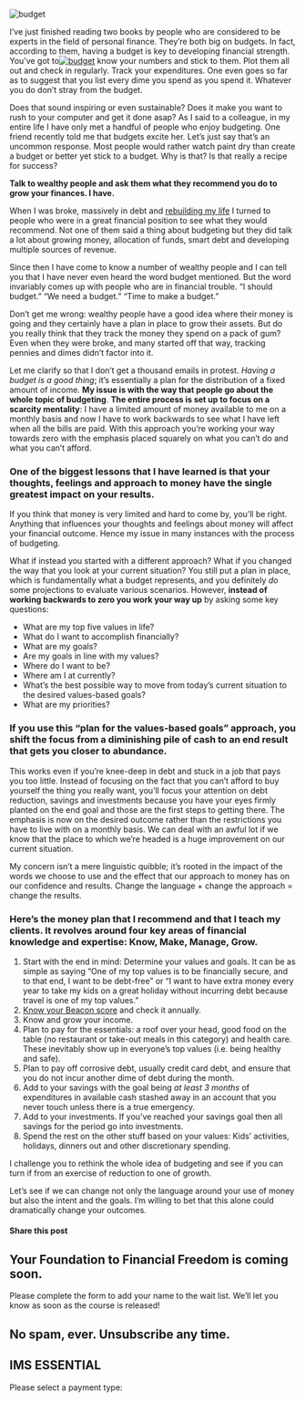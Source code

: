 ![budget](https://yourfinanciallaunchpad.com/wp-content/uploads/elementor/thumbs/budget-qdc6cqrbkvkqbvm1juw1iusf84sbync09asazw9q4o.jpg "budget")

I’ve just finished reading two books by people who are considered to be experts in the field of personal finance. They’re both big on budgets. In fact, according to them, having a budget is key to developing financial strength. You’ve got to[![budget](http://yflmainprod.wpengine.com/wp-content/uploads/2014/06/budget.jpg)](http://yflmainprod.wpengine.com/wp-content/uploads/2014/06/budget.jpg) know your numbers and stick to them. Plot them all out and check in regularly. Track your expenditures. One even goes so far as to suggest that you list every dime you spend as you spend it. Whatever you do don’t stray from the budget.

Does that sound inspiring or even sustainable? Does it make you want to rush to your computer and get it done asap? As I said to a colleague, in my entire life I have only met a handful of people who enjoy budgeting. One friend recently told me that budgets excite her. Let’s just say that’s an uncommon response. Most people would rather watch paint dry than create a budget or better yet stick to a budget. Why is that? Is that really a recipe for success?

**Talk to wealthy people and ask them what they recommend you do to grow your finances. I have.**

When I was broke, massively in debt and [rebuilding my life](https://yflmainprod.wpengine.com/book/) I turned to people who were in a great financial position to see what they would recommend. Not one of them said a thing about budgeting but they did talk a lot about growing money, allocation of funds, smart debt and developing multiple sources of revenue.

Since then I have come to know a number of wealthy people and I can tell you that I have never even heard the word budget mentioned. But the word invariably comes up with people who are in financial trouble. “I should budget.” “We need a budget.” “Time to make a budget.”

Don’t get me wrong: wealthy people have a good idea where their money is going and they certainly have a plan in place to grow their assets. But do you really think that they track the money they spend on a pack of gum? Even when they were broke, and many started off that way, tracking pennies and dimes didn’t factor into it.

Let me clarify so that I don’t get a thousand emails in protest. *Having a budget is a good thing*; it’s essentially a plan for the distribution of a fixed amount of income. **My issue is with the way that people go about the whole topic of budgeting**. **The entire process is set up to focus on a scarcity mentality**: I have a limited amount of money available to me on a monthly basis and now I have to work backwards to see what I have left when all the bills are paid. With this approach you’re working your way towards zero with the emphasis placed squarely on what you can’t do and what you can’t afford.

### One of the biggest lessons that I have learned is that your thoughts, feelings and approach to money have the single greatest impact on your results.

If you think that money is very limited and hard to come by, you’ll be right. Anything that influences your thoughts and feelings about money will affect your financial outcome. Hence my issue in many instances with the process of budgeting.

What if instead you started with a different approach? What if you changed the way that you look at your current situation? You still put a plan in place, which is fundamentally what a budget represents, and you definitely *do* some projections to evaluate various scenarios. However, **instead of working backwards to zero you work your way up** by asking some key questions:

- What are my top five values in life?
- What do I want to accomplish financially?
- What are my goals?
- Are my goals in line with my values?
- Where do I want to be?
- Where am I at currently?
- What’s the best possible way to move from today’s current situation to the desired values-based goals?
- What are my priorities?

### If you use this “plan for the values-based goals” approach, you shift the focus from a diminishing pile of cash to an end result that gets you closer to abundance.

This works even if you’re knee-deep in debt and stuck in a job that pays you too little. Instead of focusing on the fact that you can’t afford to buy yourself the thing you really want, you’ll focus your attention on debt reduction, savings and investments because you have your eyes firmly planted on the end goal and those are the first steps to getting there. The emphasis is now on the desired outcome rather than the restrictions you have to live with on a monthly basis. We can deal with an awful lot if we know that the place to which we’re headed is a huge improvement on our current situation.

My concern isn’t a mere linguistic quibble; it’s rooted in the impact of the words we choose to use and the effect that our approach to money has on our confidence and results. Change the language + change the approach = change the results.

### Here’s the money plan that I recommend and that I teach my clients. It revolves around four key areas of financial knowledge and expertise: Know, Make, Manage, Grow.

1. Start with the end in mind: Determine your values and goals. It can be as simple as saying “One of my top values is to be financially secure, and to that end, I want to be debt-free” or “I want to have extra money every year to take my kids on a great holiday without incurring debt because travel is one of my top values.”
2. [Know your Beacon score](https://yflmainprod.wpengine.com/2014/05/the-first-step-to-financial-security-for-women/) and check it annually.
3. Know and grow your income.
4. Plan to pay for the essentials: a roof over your head, good food on the table (no restaurant or take-out meals in this category) and health care. These inevitably show up in everyone’s top values (i.e. being healthy and safe).
5. Plan to pay off corrosive debt, usually credit card debt, and ensure that you do not incur another dime of debt during the month.
6. Add to your savings with the goal being *at least 3 months* of expenditures in available cash stashed away in an account that you never touch unless there is a true emergency.
7. Add to your investments. If you’ve reached your savings goal then all savings for the period go into investments.
8. Spend the rest on the other stuff based on your values: Kids’ activities, holidays, dinners out and other discretionary spending.

I challenge you to rethink the whole idea of budgeting and see if you can turn if from an exercise of reduction to one of growth.

Let’s see if we can change not only the language around your use of money but also the intent and the goals. I’m willing to bet that this alone could dramatically change your outcomes.

#### Share this post

## Your Foundation to Financial Freedom is coming soon.

Please complete the form to add your name to the wait list. We’ll let you know as soon as the course is released!

## No spam, ever. Unsubscribe any time.

## IMS ESSENTIAL

Please select a payment type: